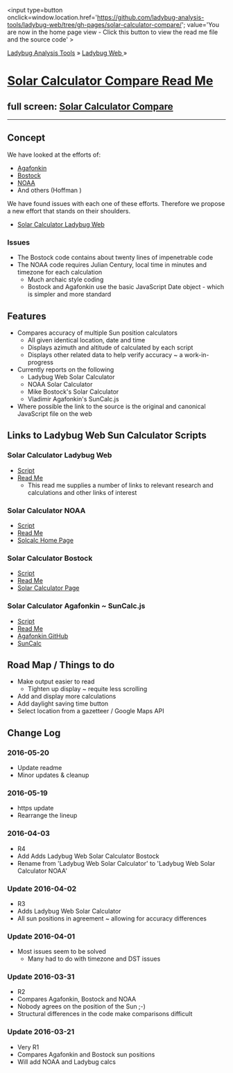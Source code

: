﻿<span style=display:none; >[You are now in a GitHub source code view - click this link to view the home page]
( https://ladybug-analysis-tools.github.io/ladybug-web/solar-calculator-compare/#readme.md "View file as a web page." ) </span>
<input type=button onclick=window.location.href='https://github.com/ladybug-analysis-tools/ladybug-web/tree/gh-pages/solar-calculator-compare/'; 
value='You are now in the home page view - Click this button to view the read me file and the source code' >


[Ladybug Analysis Tools]( https://ladybug-analysis-tools.github.io/ ) » [Ladybug Web ]( https://ladybug-analysis-tools.github.io/ladybug-web/ ) »

[Solar Calculator Compare Read Me]( https://ladybug-analysis-tools.github.io/ladybug-web/solar-calculator-compare/#readme.md )
===

## full screen: [Solar Calculator Compare]( https://ladybug-analysis-tools.github.io/ladybug-web/solar-calculator-compare/ )

***

## Concept

We have looked at the efforts of:  

* [Agafonkin]( https://ladybug-analysis-tools.github.io/ladybug-web/solar-calculator-agafonkin/ )
* [Bostock]( https://ladybug-analysis-tools.github.io/ladybug-web/solar-calculator-bostock/#readme.md )
* [NOAA]( https://ladybug-analysis-tools.github.io/ladybug-web/solar-calculator-noaa/#readme.md )
* And others (Hoffman )

We have found issues with each one of these efforts.
Therefore we propose a new effort that stands on their shoulders.

* [Solar Calculator Ladybug Web]( https://ladybug-analysis-tools.github.io/ladybug-web/solar-calculator-ladybug-web/ )


### Issues

* The Bostock code contains about twenty lines of impenetrable code
* The NOAA code requires Julian Century, local time in minutes and timezone for each calculation
	* Much archaic style coding 
	* Bostock and Agafonkin use the basic JavaScript Date object - which is simpler and more standard


## Features

* Compares accuracy of multiple Sun position calculators
	* All given identical location, date and time
	* Displays azimuth and altitude of calculated by each script
	* Displays other related data to help verify accuracy ~ a work-in-progress
* Currently reports on the following
	* Ladybug Web Solar Calculator
	* NOAA Solar Calculator
	* Mike Bostock's Solar Calculator
	* Vladimir Agafonkin's SunCalc.js
* Where possible the link to the source is the original and canonical JavaScript file on the web


## Links to Ladybug Web Sun Calculator Scripts


### Solar Calculator Ladybug Web 

* [Script]( https://ladybug-analysis-tools.github.io/ladybug-web/solar-calculator-ladybug-web/ )
* [Read Me]( https://ladybug-analysis-tools.github.io/ladybug-web/solar-calculator-ladybug-web/#readme.md )
	* This read me supplies a number of links to relevant research and calculations and other links of interest


### Solar Calculator NOAA

* [Script]( https://ladybug-analysis-tools.github.io/ladybug-web/solar-calculator-noaa/ )
* [Read Me](https://ladybug-analysis-tools.github.io/ladybug-web/solar-calculator-noaa/#readme.md )
* [Solcalc Home Page]( http://www.esrl.noaa.gov/gmd/grad/solcalc/index.html )


### Solar Calculator Bostock

* [Script]( https://ladybug-analysis-tools.github.io/ladybug-web/solar-calculator-bostock/#readme.md )
* [Read Me]( https://ladybug-analysis-tools.github.io/ladybug-web/solar-calculator-bostock/#readme.md )
* [Solar Calculator Page]( https://bl.ocks.org/mbostock/7784f4b2c7838b893e9b )

### Solar Calculator Agafonkin ~ SunCalc.js

* [Script]( https://ladybug-analysis-tools.github.io/ladybug-web/solar-calculator-agafonkin/ )
* [Read Me]( https://ladybug-analysis-tools.github.io/ladybug-web/solar-calculator-agafonkin/#readme.md )
* [Agafonkin GitHub](https://github.com/mourner/suncalc )
* [SunCalc]( http://suncalc.net/ )

## Road Map / Things to do

* Make output easier to read
	* Tighten up display ~ requite less scrolling
* Add and display more calculations
* Add daylight saving time button
* Select location from a gazetteer / Google Maps API


## Change Log

### 2016-05-20

* Update readme
* Minor updates & cleanup

### 2016-05-19

* https update
* Rearrange the lineup

### 2016-04-03

* R4
* Add Adds Ladybug Web Solar Calculator Bostock
* Rename from 'Ladybug Web Solar Calculator' to 'Ladybug Web Solar Calculator NOAA'

### Update 2016-04-02

* R3
* Adds Ladybug Web Solar Calculator
* All sun positions in agreement ~ allowing for accuracy differences

### Update 2016-04-01


* Most issues seem to be solved
	* Many had to do with timezone and DST issues

### Update 2016-03-31

* R2
* Compares Agafonkin, Bostock and NOAA
* Nobody agrees on the position of the Sun ;-)
* Structural differences in the code make comparisons difficult


### Update 2016-03-21

* Very R1
* Compares Agafonkin and Bostock sun positions
* Will add NOAA and Ladybug calcs
